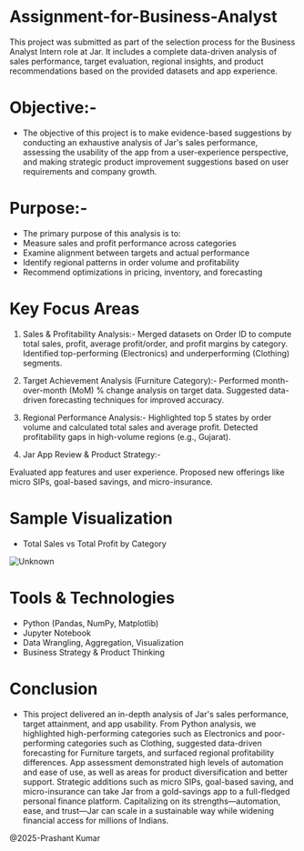 # Assignment-for-Business-Analyst
This project was submitted as part of the selection process for the Business Analyst Intern role at Jar. It includes a complete data-driven analysis of sales performance, target evaluation, regional insights, and product recommendations based on the provided datasets and app experience.


# Objective:-
- The objective of this project is to make evidence-based suggestions by conducting an
exhaustive analysis of Jar's sales performance, assessing the usability of the app from a
user-experience perspective, and making strategic product improvement suggestions based
on user requirements and company growth.
# Purpose:-
- The primary purpose of this analysis is to:
- Measure sales and profit performance across categories
- Examine alignment between targets and actual performance
- Identify regional patterns in order volume and profitability
- Recommend optimizations in pricing, inventory, and forecasting


# Key Focus Areas
1. Sales & Profitability Analysis:- 
Merged datasets on Order ID to compute total sales, profit, average profit/order, and profit margins by category.
Identified top-performing (Electronics) and underperforming (Clothing) segments.

2. Target Achievement Analysis (Furniture Category):- 
Performed month-over-month (MoM) % change analysis on target data.
Suggested data-driven forecasting techniques for improved accuracy.

3. Regional Performance Analysis:- 
Highlighted top 5 states by order volume and calculated total sales and average profit.
Detected profitability gaps in high-volume regions (e.g., Gujarat).

5. Jar App Review & Product Strategy:-

Evaluated app features and user experience.
Proposed new offerings like micro SIPs, goal-based savings, and micro-insurance.


# Sample Visualization
- Total Sales vs Total Profit by Category

![Unknown](https://github.com/user-attachments/assets/68d5d94e-f8eb-4ecb-a2ee-ee4a58b34a3c)



# Tools & Technologies
- Python (Pandas, NumPy, Matplotlib)
- Jupyter Notebook
- Data Wrangling, Aggregation, Visualization
- Business Strategy & Product Thinking



# Conclusion
- This project delivered an in-depth analysis of Jar's sales performance, target attainment, and app usability. From Python analysis, we highlighted high-performing categories such as Electronics and poor-performing categories such as Clothing, suggested data-driven forecasting for Furniture targets, and surfaced regional profitability differences. App assessment demonstrated high levels of automation and ease of use, as well as areas for product diversification and better support. Strategic additions such as micro SIPs, goal-based saving, and micro-insurance can take Jar from a gold-savings app to a full-fledged personal finance platform. Capitalizing on its strengths—automation, ease, and trust—Jar can scale in a sustainable way while widening financial access for millions of
Indians.


@2025-Prashant Kumar
